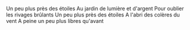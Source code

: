Un peu plus près des étoiles
Au jardin de lumière et d'argent
Pour oublier les rivages brûlants
Un peu plus près des étoiles
A l'abri des colères du vent
A peine un peu plus libres qu'avant
